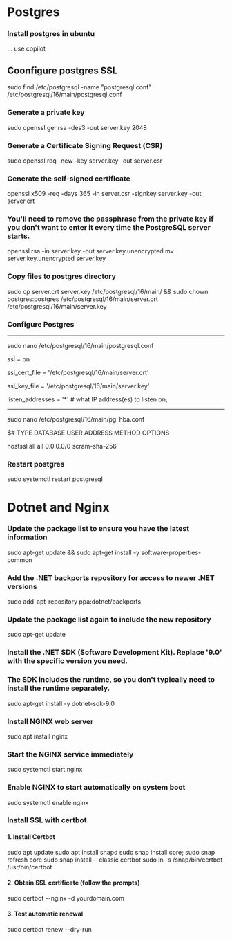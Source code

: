 # Postgres
### Install postgres in ubuntu
... use copilot

## Coonfigure postgres SSL
sudo find /etc/postgresql -name "postgresql.conf"
/etc/postgresql/16/main/postgresql.conf

### Generate a private key
sudo openssl genrsa -des3 -out server.key 2048

### Generate a Certificate Signing Request (CSR)
sudo openssl req -new -key server.key -out server.csr

### Generate the self-signed certificate
openssl x509 -req -days 365 -in server.csr -signkey server.key -out server.crt

### You'll need to remove the passphrase from the private key if you don't want to enter it every time the PostgreSQL server starts.
openssl rsa -in server.key -out server.key.unencrypted
mv server.key.unencrypted server.key

### Copy files to postgres directory
sudo cp server.crt server.key /etc/postgresql/16/main/ && sudo chown postgres:postgres /etc/postgresql/16/main/server.crt /etc/postgresql/16/main/server.key

### Configure Postgres

----------------
sudo nano /etc/postgresql/16/main/postgresql.conf

ssl = on

ssl_cert_file = '/etc/postgresql/16/main/server.crt'

ssl_key_file = '/etc/postgresql/16/main/server.key'

listen_addresses = '*'		# what IP address(es) to listen on;

---------------
sudo nano /etc/postgresql/16/main/pg_hba.conf

$# TYPE DATABASE  USER      ADDRESS      METHOD  OPTIONS

hostssl    all      all       0.0.0.0/0    scram-sha-256

### Restart postgres
sudo systemctl restart postgresql


# Dotnet and Nginx

### Update the package list to ensure you have the latest information
sudo apt-get update && sudo apt-get install -y software-properties-common

### Add the .NET backports repository for access to newer .NET versions
sudo add-apt-repository ppa:dotnet/backports

### Update the package list again to include the new repository
sudo apt-get update

### Install the .NET SDK (Software Development Kit). Replace '9.0' with the specific version you need.
### The SDK includes the runtime, so you don't typically need to install the runtime separately.
sudo apt-get install -y dotnet-sdk-9.0

### Install NGINX web server
sudo apt install nginx

### Start the NGINX service immediately
sudo systemctl start nginx

### Enable NGINX to start automatically on system boot
sudo systemctl enable nginx

### Install SSL with certbot
#### 1. Install Certbot
sudo apt update
sudo apt install snapd
sudo snap install core; sudo snap refresh core
sudo snap install --classic certbot
sudo ln -s /snap/bin/certbot /usr/bin/certbot

#### 2. Obtain SSL certificate (follow the prompts)
sudo certbot --nginx -d yourdomain.com

#### 3. Test automatic renewal
sudo certbot renew --dry-run



